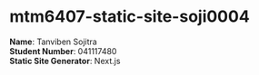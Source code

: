 # mtm6407-static-site-soji0004


**Name**: Tanviben Sojitra  
**Student Number**: 041117480  
**Static Site Generator**: Next.js  